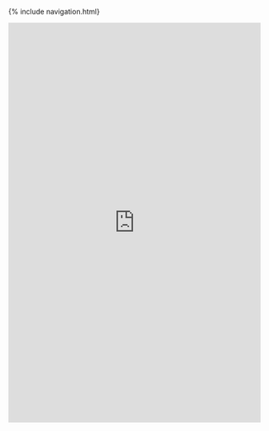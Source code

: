 {% include navigation.html}
<iframe frameborder="0" width="100%" height="800px" src="https://replit.com/@AlexDo8/Tri3-IndivRepo#.replit">
